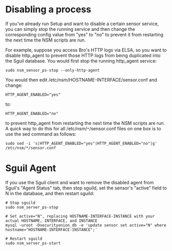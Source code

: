 # Disabling a process #
If you've already run Setup and want to disable a certain sensor service, you can simply stop the running service and then change the corresponding config value from "yes" to "no" to prevent it from restarting the next time the NSM scripts are run.

For example, suppose you access Bro's HTTP logs via ELSA, so you want to disable http\_agent to prevent those HTTP logs from being duplicated into the Sguil database.  You would first stop the running http\_agent service:
```
sudo nsm_sensor_ps-stop --only-http-agent
```
You would then edit /etc/nsm/HOSTNAME-INTERFACE/sensor.conf and change:
```
HTTP_AGENT_ENABLED="yes"
```
to:
```
HTTP_AGENT_ENABLED="no"
```
to prevent http\_agent from restarting the next time the NSM scripts are run.  A quick way to do this for all /etc/nsm/`*`/sensor.conf files on one box is to use the sed command as follows:
```
sudo sed -i 's|HTTP_AGENT_ENABLED="yes"|HTTP_AGENT_ENABLED="no"|g' /etc/nsm/*/sensor.conf
```

# Sguil Agent #
If you use the Sguil client and want to remove the disabled agent from Sguil's "Agent Status" tab, then stop sguild, set the sensor's "active" field to N in the database, and then restart sguild:
```
# Stop sguild
sudo nsm_server_ps-stop

# Set active="N", replacing HOSTNAME-INTERFACE-INSTANCE with your actual HOSTNAME, INTERFACE, and INSTANCE
mysql -uroot -Dsecurityonion_db -e 'update sensor set active="N" where hostname="HOSTNAME-INTERFACE-INSTANCE";'

# Restart sguild
sudo nsm_server_ps-start
```